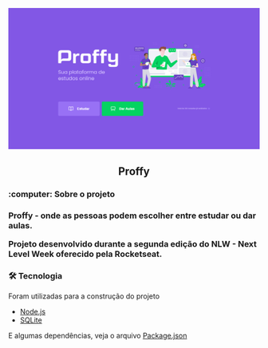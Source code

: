 ![](https://github.com/roseliaguiar/next-level-week-2/blob/master/screenshots/tela.png)

<h2 align="center">
  Proffy
</h2>

<h3> :computer: Sobre o projeto<h3>
<p>Proffy - onde as pessoas podem escolher entre estudar ou dar aulas.</p>
<p>Projeto desenvolvido durante a segunda edição do NLW - Next Level Week oferecido pela Rocketseat.</p>
  
<h3> 🛠 Tecnologia </h3>
  Foram utilizadas para a construção do projeto
  
  - [Node.js](https://nodejs.org/en/)
  - [SQLite](https://github.com/mapbox/node-sqlite3)
  
  <p>E algumas dependências, veja o arquivo <a href="https://github.com/roseliaguiar/next-level-week-2/blob/master/package.json">Package.json</a> </p> 
